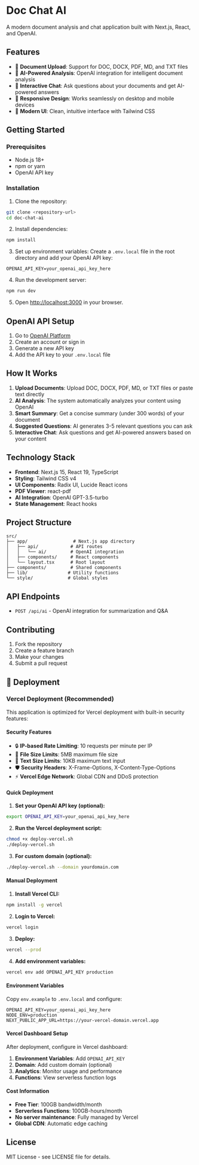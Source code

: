 # Doc Chat AI

A modern document analysis and chat application built with Next.js, React, and OpenAI.

## Features

- 📄 **Document Upload**: Support for DOC, DOCX, PDF, MD, and TXT files
- 🤖 **AI-Powered Analysis**: OpenAI integration for intelligent document analysis
- 💬 **Interactive Chat**: Ask questions about your documents and get AI-powered answers
- 📱 **Responsive Design**: Works seamlessly on desktop and mobile devices
- 🎨 **Modern UI**: Clean, intuitive interface with Tailwind CSS

## Getting Started

### Prerequisites

- Node.js 18+ 
- npm or yarn
- OpenAI API key

### Installation

1. Clone the repository:
```bash
git clone <repository-url>
cd doc-chat-ai
```

2. Install dependencies:
```bash
npm install
```

3. Set up environment variables:
Create a `.env.local` file in the root directory and add your OpenAI API key:
```env
OPENAI_API_KEY=your_openai_api_key_here
```

4. Run the development server:
```bash
npm run dev
```

5. Open [http://localhost:3000](http://localhost:3000) in your browser.

## OpenAI API Setup

1. Go to [OpenAI Platform](https://platform.openai.com/api-keys)
2. Create an account or sign in
3. Generate a new API key
4. Add the API key to your `.env.local` file

## How It Works

1. **Upload Documents**: Upload DOC, DOCX, PDF, MD, or TXT files or paste text directly
2. **AI Analysis**: The system automatically analyzes your content using OpenAI
3. **Smart Summary**: Get a concise summary (under 300 words) of your document
4. **Suggested Questions**: AI generates 3-5 relevant questions you can ask
5. **Interactive Chat**: Ask questions and get AI-powered answers based on your content

## Technology Stack

- **Frontend**: Next.js 15, React 19, TypeScript
- **Styling**: Tailwind CSS v4
- **UI Components**: Radix UI, Lucide React icons
- **PDF Viewer**: react-pdf
- **AI Integration**: OpenAI GPT-3.5-turbo
- **State Management**: React hooks

## Project Structure

```
src/
├── app/                 # Next.js app directory
│   ├── api/            # API routes
│   │   └── ai/         # OpenAI integration
│   ├── components/     # React components
│   └── layout.tsx      # Root layout
├── components/         # Shared components
├── lib/               # Utility functions
└── style/             # Global styles
```

## API Endpoints

- `POST /api/ai` - OpenAI integration for summarization and Q&A

## Contributing

1. Fork the repository
2. Create a feature branch
3. Make your changes
4. Submit a pull request

## 🚀 Deployment

### Vercel Deployment (Recommended)

This application is optimized for Vercel deployment with built-in security features:

#### **Security Features**
- 🔒 **IP-based Rate Limiting**: 10 requests per minute per IP
- 📏 **File Size Limits**: 5MB maximum file size
- 📝 **Text Size Limits**: 10KB maximum text input
- 🛡️ **Security Headers**: X-Frame-Options, X-Content-Type-Options
- ⚡ **Vercel Edge Network**: Global CDN and DDoS protection

#### **Quick Deployment**

1. **Set your OpenAI API key (optional):**
```bash
export OPENAI_API_KEY=your_openai_api_key_here
```

2. **Run the Vercel deployment script:**
```bash
chmod +x deploy-vercel.sh
./deploy-vercel.sh
```

3. **For custom domain (optional):**
```bash
./deploy-vercel.sh --domain yourdomain.com
```

#### **Manual Deployment**

1. **Install Vercel CLI:**
```bash
npm install -g vercel
```

2. **Login to Vercel:**
```bash
vercel login
```

3. **Deploy:**
```bash
vercel --prod
```

4. **Add environment variables:**
```bash
vercel env add OPENAI_API_KEY production
```

#### **Environment Variables**

Copy `env.example` to `.env.local` and configure:
```env
OPENAI_API_KEY=your_openai_api_key_here
NODE_ENV=production
NEXT_PUBLIC_APP_URL=https://your-vercel-domain.vercel.app
```

#### **Vercel Dashboard Setup**

After deployment, configure in Vercel dashboard:
1. **Environment Variables**: Add `OPENAI_API_KEY`
2. **Domain**: Add custom domain (optional)
3. **Analytics**: Monitor usage and performance
4. **Functions**: View serverless function logs

#### **Cost Information**

- **Free Tier**: 100GB bandwidth/month
- **Serverless Functions**: 100GB-hours/month
- **No server maintenance**: Fully managed by Vercel
- **Global CDN**: Automatic edge caching

## License

MIT License - see LICENSE file for details.
